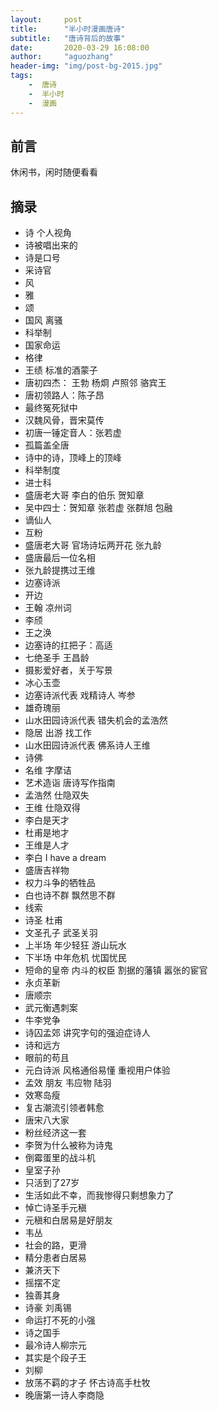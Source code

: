 ```yaml
---
layout:     post
title:      "半小时漫画唐诗"
subtitle:   "唐诗背后的故事"
date:       2020-03-29 16:08:00
author:     "aguozhang"
header-img: "img/post-bg-2015.jpg"
tags:
    -  唐诗
    -  半小时 
    -  漫画
---
```


## 前言
休闲书，闲时随便看看

## 摘录
* 诗 个人视角
* 诗被唱出来的
* 诗是口号
* 采诗官
* 风
* 雅
* 颂
* 国风 离骚
* 科举制
* 国家命运
* 格律
* 王绩 标准的酒蒙子
* 唐初四杰： 王勃 杨烱 卢照邻 骆宾王
* 唐初领路人：陈子昂
* 最终冤死狱中
* 汉魏风骨，晋宋莫传
* 初唐一锤定音人：张若虚
* 孤篇盖全唐
* 诗中的诗，顶峰上的顶峰
* 科举制度
* 进士科
* 盛唐老大哥 李白的伯乐 贺知章
* 吴中四士：贺知章 张若虚 张群旭 包融
* 谪仙人
* 互粉
* 盛唐老大哥 官场诗坛两开花 张九龄
* 盛唐最后一位名相
* 张九龄提携过王维
* 边塞诗派
* 开边
* 王翰 凉州词
* 李颀
* 王之涣
* 边塞诗的扛把子：高适
* 七绝圣手 王昌龄
* 摄影爱好者，关于写景
* 冰心玉壶
* 边塞诗派代表 戏精诗人 岑参
* 雄奇瑰丽
* 山水田园诗派代表 错失机会的孟浩然
* 隐居 出游 找工作
* 山水田园诗派代表 佛系诗人王维
* 诗佛
* 名维 字摩诘
* 艺术造诣 唐诗写作指南
* 孟浩然 仕隐双失
* 王维 仕隐双得
* 李白是天才
* 杜甫是地才
* 王维是人才
* 李白 I have a dream
* 盛唐吉祥物
* 权力斗争的牺牲品
* 白也诗不群 飘然思不群
* 线索
* 诗圣 杜甫
* 文圣孔子 武圣关羽
* 上半场 年少轻狂 游山玩水
* 下半场 中年危机 忧国忧民
* 短命的皇帝 内斗的权臣 割据的藩镇 嚣张的宦官
* 永贞革新
* 唐顺宗
* 武元衡遇刺案
* 牛李党争
* 诗囚孟郊 讲究字句的强迫症诗人
* 诗和远方
* 眼前的苟且
* 元白诗派 风格通俗易懂 重视用户体验
* 孟效 朋友 韦应物 陆羽
* 效寒岛瘦
* 复古潮流引领者韩愈
* 唐宋八大家
* 粉丝经济这一套
* 李贺为什么被称为诗鬼
* 倒霉蛋里的战斗机
* 皇室子孙
* 只活到了27岁
* 生活如此不幸，而我惨得只剩想象力了
* 悼亡诗圣手元稹
* 元稹和白居易是好朋友
* 韦丛
* 社会的路，更滑
* 精分患者白居易
* 兼济天下
* 摇摆不定
* 独善其身
* 诗豪 刘禹锡
* 命运打不死的小强
* 诗之国手
* 最冷诗人柳宗元
* 其实是个段子王
* 刘柳
* 放荡不羁的才子 怀古诗高手杜牧
* 晚唐第一诗人李商隐


